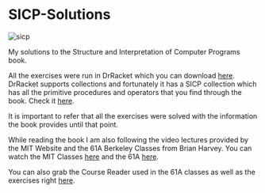 # SICP-Solutions

![sicp](https://upload.wikimedia.org/wikipedia/commons/thumb/9/9d/SICP_cover.jpg/220px-SICP_cover.jpg)

My solutions to the Structure and Interpretation of Computer Programs book.

All the exercises were run in DrRacket which you can download [here](https://download.racket-lang.org/). DrRacket supports collections and fortunately it has a SICP collection which has all the primitive procedures and operators that you find through the book. Check it [here](https://docs.racket-lang.org/sicp-manual/index.html).

It is important to refer that all the exercises were solved with the information the book provides until that point.

While reading the book I am also following the video lectures provided by the MIT Website and the 61A Berkeley Classes from Brian Harvey. You can watch the MIT Classes [here](https://ocw.mit.edu/courses/electrical-engineering-and-computer-science/6-001-structure-and-interpretation-of-computer-programs-spring-2005/video-lectures/) and the 61A [here](https://archive.org/details/ucberkeley-webcast-PL3E89002AA9B9879E?sort=titleSorter).

You can also grab the Course Reader used in the 61A classes as well as the exercises right [here](https://inst.eecs.berkeley.edu/~cs61a/sp09/).
